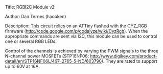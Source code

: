 Title: RGBI2C Module v2

Author: Dan Ternes (haooken)

Description: This circuit relies on an ATTiny flashed with the CYZ_RGB firmware (http://code.google.com/p/codalyze/wiki/CyzRgb). When the appropriate commands are sent via I2C, this module can be used to control one or several RGB LEDs.

Control of the channels is achieved by varying the PWM signals to the three N-channel power MOSFETs (STP16NF06: http://www.digikey.com/product-detail/en/STP16NF06L/497-2765-5-ND/603790). They are rated to support up to 60V at 16A.